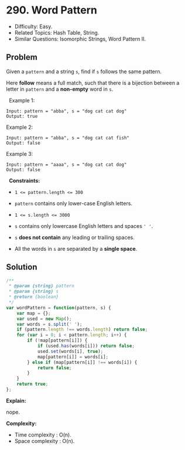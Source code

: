 # 290. Word Pattern

- Difficulty: Easy.
- Related Topics: Hash Table, String.
- Similar Questions: Isomorphic Strings, Word Pattern II.

## Problem

Given a `pattern` and a string `s`, find if `s` follows the same pattern.

Here **follow** means a full match, such that there is a bijection between a letter in `pattern` and a **non-empty** word in `s`.

 
Example 1:

```
Input: pattern = "abba", s = "dog cat cat dog"
Output: true
```

Example 2:

```
Input: pattern = "abba", s = "dog cat cat fish"
Output: false
```

Example 3:

```
Input: pattern = "aaaa", s = "dog cat cat dog"
Output: false
```

 
**Constraints:**


	
- `1 <= pattern.length <= 300`
	
- `pattern` contains only lower-case English letters.
	
- `1 <= s.length <= 3000`
	
- `s` contains only lowercase English letters and spaces `' '`.
	
- `s` **does not contain** any leading or trailing spaces.
	
- All the words in `s` are separated by a **single space**.



## Solution

```javascript
/**
 * @param {string} pattern
 * @param {string} s
 * @return {boolean}
 */
var wordPattern = function(pattern, s) {
    var map = {};
    var used = new Map();
    var words = s.split(' ');
    if (pattern.length !== words.length) return false;
    for (var i = 0; i < pattern.length; i++) {
        if (!map[pattern[i]]) {
            if (used.has(words[i])) return false;
            used.set(words[i], true);
            map[pattern[i]] = words[i];
        } else if (map[pattern[i]] !== words[i]) {
            return false;
        }
    }
    return true;
};
```

**Explain:**

nope.

**Complexity:**

* Time complexity : O(n).
* Space complexity : O(n).
